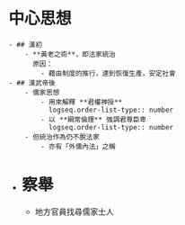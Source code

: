 # 中心思想
	- ## 漢初
		- **黃老之術**，即法家統治
		  原因：
			- 藉由制度的推行，達到恢復生產，安定社會
	- ## 漢武帝後
		- 儒家思想
			- 用來解釋 **君權神授**
			  logseq.order-list-type:: number
			- 以 **綱常倫理** 強調君尊臣卑
			  logseq.order-list-type:: number
		- 但統治作為仍不脫法家
			- 亦有「外儒內法」之稱
- # 察舉
	- 地方官員找尋儒家士人